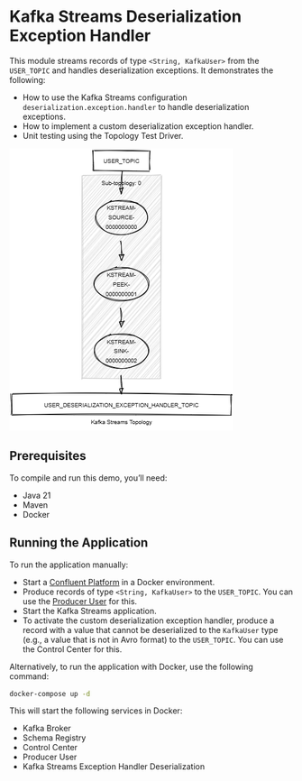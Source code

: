 # Kafka Streams Deserialization Exception Handler

This module streams records of type `<String, KafkaUser>` from the `USER_TOPIC` and handles deserialization exceptions.
It demonstrates the following:

- How to use the Kafka Streams configuration `deserialization.exception.handler` to handle deserialization exceptions.
- How to implement a custom deserialization exception handler.
- Unit testing using the Topology Test Driver.

![topology.png](topology.png)

## Prerequisites

To compile and run this demo, you’ll need:

- Java 21
- Maven
- Docker

## Running the Application

To run the application manually:

- Start a [Confluent Platform](https://docs.confluent.io/platform/current/quickstart/ce-docker-quickstart.html#step-1-download-and-start-cp) in a Docker environment.
- Produce records of type `<String, KafkaUser>` to the `USER_TOPIC`. You can use the [Producer User](../specific-producers/kafka-streams-producer-user) for this.
- Start the Kafka Streams application.
- To activate the custom deserialization exception handler, produce a record with a value that cannot be deserialized to the `KafkaUser` type (e.g., a value that is not in Avro format) to the `USER_TOPIC`. You can use the Control Center for this.

Alternatively, to run the application with Docker, use the following command:

```bash
docker-compose up -d
```

This will start the following services in Docker:

- Kafka Broker
- Schema Registry
- Control Center
- Producer User
- Kafka Streams Exception Handler Deserialization
